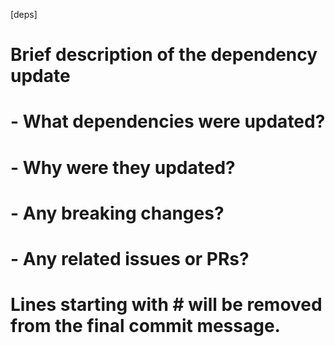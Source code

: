 [deps]



# Brief description of the dependency update
# 
# - What dependencies were updated?
# - Why were they updated?
# - Any breaking changes?
# - Any related issues or PRs?
# 
# Lines starting with # will be removed from the final commit message. 